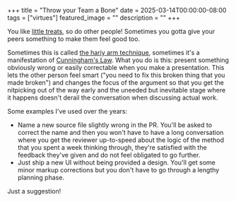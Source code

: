 +++
title = "Throw your Team a Bone"
date = 2025-03-14T00:00:00-08:00
tags = ["virtues"]
featured_image = ""
description = ""
+++

You like [little treats](../little-treats), so do other people! Sometimes you gotta give your peers something to make them feel good too.

Sometimes this is called [the hariy arm technique](https://www.theguardian.com/lifeandstyle/2013/nov/23/change-your-life-hairy-arm-tactics), sometimes it's a manifestation of [Cunningham's Law](https://en.wikipedia.org/wiki/Ward_Cunningham#%22Cunningham's_Law%22). What you do is this: present something obviously wrong or easily correctable when you make a presentation. This lets the other person feel smart ("you need to fix this broken thing that you made broken") and changes the focus of the argument so that you get the nitpicking out of the way early and the uneeded but inevitable stage where it happens doesn't derail the conversation when discussing actual work.

Some examples I've used over the years:

* Name a new source file slightly wrong in the PR. You'll be asked to correct the name and then you won't have to have a long conversation where you get the reviewer up-to-speed about the logic of the method that you spent a week thinking through, they're satisfied with the feedback they've given and do not feel obligated to go further.
* Just ship a new UI without being provided a design. You'll get some minor markup corrections but you don't have to go through a lengthy planning phase.

Just a suggestion!